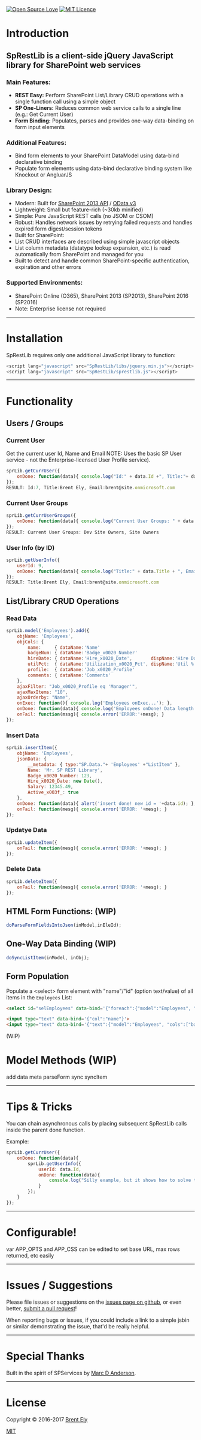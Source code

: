 [![Open Source Love](https://badges.frapsoft.com/os/v1/open-source.svg?v=103)](https://github.com/ellerbrock/open-source-badge/) [![MIT Licence](https://badges.frapsoft.com/os/mit/mit.svg?v=103)](https://opensource.org/licenses/mit-license.php)
# Introduction

## SpRestLib is a client-side jQuery JavaScript library for SharePoint web services

### Main Features:
* **REST Easy:** Perform SharePoint List/Library CRUD operations with a single function call using a simple object
* **SP One-Liners:** Reduces common web service calls to a single line (e.g.: Get Current User)
* **Form Binding:** Populates, parses and provides one-way data-binding on form input elements

### Additional Features:
* Bind form elements to your SharePoint DataModel using data-bind declarative binding
* Populate form elements using data-bind declarative binding system like Knockout or AngluarJS

### Library Design:
* Modern: Built for [SharePoint 2013 API](https://msdn.microsoft.com/en-us/library/office/jj860569.aspx) / [OData v3](http://www.odata.org/documentation/odata-version-3-0/)
* Lightweight: Small but feature-rich (~30kb minified)
* Simple: Pure JavaScript REST calls (no JSOM or CSOM)
* Robust: Handles network issues by retrying failed requests and handles expired form digest/session tokens
* Built for SharePoint:
 * List CRUD interfaces are described using simple javascript objects
 * List column metadata (datatype lookup expansion, etc.) is read automatically from SharePoint and managed for you
 * Built to detect and handle common SharePoint-specific authentication, expiration and other errors

### Supported Environments:
* SharePoint Online (O365), SharePoint 2013 (SP2013), SharePoint 2016 (SP2016)
* Note: Enterprise license not required

**************************************************************************************************
# Installation
SpRestLib requires only one additional JavaScript library to function:
```javascript
<script lang="javascript" src="SpRestLib/libs/jquery.min.js"></script>
<script lang="javascript" src="SpRestLib/sprestlib.js"></script>
```

**************************************************************************************************
# Functionality

## Users / Groups

### Current User
Get the current user Id, Name and Email
NOTE: Uses the basic SP User service - not the Enterprise-licensed User Profile service).
```javascript
sprLib.getCurrUser({
	onDone: function(data){ console.log("Id:" + data.Id +", Title:"+ data.Title +", Email:"+ data.Email); }
});
RESULT: Id:7, Title:Brent Ely, Email:brent@site.onmicrosoft.com
```

### Current User Groups
```javascript
sprLib.getCurrUserGroups({
	onDone: function(data){ console.log("Current User Groups: " + data.toString()); }
});
RESULT: Current User Groups: Dev Site Owners, Site Owners
```

### User Info (by ID)
```javascript
sprLib.getUserInfo({
	userId: 9,
	onDone: function(data){ console.log("Title:" + data.Title + ", Email:"+ data.Email); }
});
RESULT: Title:Brent Ely, Email:brent@site.onmicrosoft.com
```

## List/Library CRUD Operations

### Read Data
```javascript
sprLib.model('Employees').add({
	objName: 'Employees',
	objCols: {
		name:     { dataName:'Name'                                                           },
		badgeNum: { dataName:'Badge_x0020_Number'                                             },
		hireDate: { dataName:'Hire_x0020_Date',       dispName:'Hire Date', dataFormat:'INTL' },
		utilPct:  { dataName:'Utilization_x0020_Pct', dispName:'Util %'                       },
		profile:  { dataName:'Job_x0020_Profile'                                              },
		comments: { dataName:'Comments'                                                       }
	},
	ajaxFilter: "Job_x0020_Profile eq 'Manager'",
	ajaxMaxItems: "10",
	ajaxOrderby: "Name",
	onExec: function(){ console.log('Employees onExec...'); },
	onDone: function(data){ console.log('Employees onDone! Data length:'+data.length); },
	onFail: function(mssg){ console.error('ERROR:'+mesg); }
});
```

### Insert Data
```javascript
sprLib.insertItem({
	objName: 'Employees',
	jsonData: {
		__metadata: { type:"SP.Data."+ 'Employees' +"ListItem" },
		Name: 'Mr. SP REST Library',
		Badge_x0020_Number: 123,
		Hire_x0020_Date: new Date(),
		Salary: 12345.49,
		Active_x003f_: true
	},
	onDone: function(data){ alert('insert done! new id = '+data.id); },
	onFail: function(mesg){ console.error('ERROR: '+mesg); }
});
```

### Updatye Data
```javascript
sprLib.updateItem({
	onFail: function(mesg){ console.error('ERROR: '+mesg); }
});
```

### Delete Data
```javascript
sprLib.deleteItem({
	onFail: function(mesg){ console.error('ERROR: '+mesg); }
});
```

## HTML Form Functions: (WIP)
```javascript
doParseFormFieldsIntoJson(inModel,inEleId);
```

## One-Way Data Binding (WIP)
```javascript
doSyncListItem(inModel, inObj);
```

## Form Population
Populate a &lt;select&gt; form element with "name"/"id" (option text/value) of all items in the `Employees` List:
```html
<select id="selEmployees" data-bind='{"foreach":{"model":"Employees", "text":"name", "value":"id"}}'></select>
```
```html
<input type="text" data-bind='{"col":"name"}'>
<input type="text" data-bind='{"text":{"model":"Employees", "cols":["badgeNum"]}}'>
```
(WIP)

# Model Methods (WIP)
add
data
meta
parseForm
sync
syncItem


**************************************************************************************************
# Tips &amp; Tricks

You can chain asynchronous calls by placing subsequent SpRestLib calls inside the parent done function.

Example:
```javascript
sprLib.getCurrUser({
	onDone: function(data){
		sprLib.getUserInfo({
			userId: data.Id,
			onDone: function(data){
				console.log("Silly example, but it shows how to solve the async wait issue!");
			}
		});
	}
});
```


**************************************************************************************************
# Configurable!
var APP_OPTS and APP_CSS can be edited to set base URL, max rows returned, etc easily


**************************************************************************************************
# Issues / Suggestions

Please file issues or suggestions on the [issues page on github](https://github.com/gitbrent/SpRestLib/issues/new), or even better, [submit a pull request](https://github.com/gitbrent/SpRestLib/pulls)!

When reporting bugs or issues, if you could include a link to a simple jsbin or similar demonstrating the issue, that'd be really helpful.

**************************************************************************************************
# Special Thanks

Built in the spirit of SPServices by [Marc D Anderson](http://sympmarc.com/).

**************************************************************************************************
# License

Copyright &copy; 2016-2017 [Brent Ely](https://github.com/gitbrent/SpRestLib)

[MIT](https://github.com/gitbrent/SpRestLib/blob/master/LICENSE)
